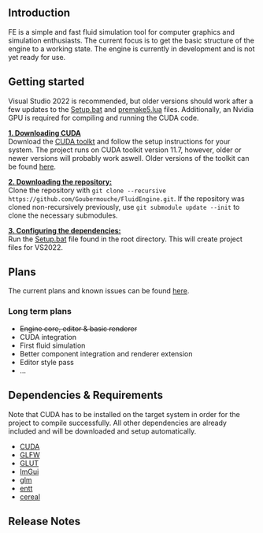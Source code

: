 ## Introduction
FE is a simple and fast fluid simulation tool for computer graphics and simulation enthusiasts. The current focus is to get the basic structure of the engine to a working state. The engine is currently in development and is not yet ready for use. 

## Getting started
Visual Studio 2022 is recommended, but older versions should work after a few updates to the [Setup.bat](https://github.com/Goubermouche/FluidEngine/blob/master/Setup.bat) and [premake5.lua](https://github.com/Goubermouche/FluidEngine/blob/master/premake5.lua) files. Additionally, an Nvidia GPU is 
required for compiling and running the CUDA code.

<ins>**1. Downloading CUDA**</ins>   
Download the [CUDA toolkt](https://developer.nvidia.com/cuda-toolkit) and follow the setup instructions for your system. The project runs on CUDA toolkit version 11.7, however, older or newer versions will probably work aswell. Older versions of the toolkit can be found [here](https://developer.nvidia.com/cuda-toolkit-archive).

<ins>**2. Downloading the repository:**</ins>   
Clone the repository with `git clone --recursive https://github.com/Goubermouche/FluidEngine.git`.
If the repository was cloned non-recursively previously, use `git submodule update --init` to clone the necessary submodules.

<ins>**3. Configuring the dependencies:**</ins>   
Run the [Setup.bat](https://github.com/Goubermouche/FluidEngine/blob/master/Setup.bat) file found in the root directory. This will create project files for VS2022.

## Plans
The current plans and known issues can be found [here](https://trello.com/b/WBXdDTXZ/fluidengine). 
### Long term plans
* ~~Engine core, editor & basic renderer~~
* CUDA integration 
* First fluid simulation 
* Better component integration and renderer extension 
* Editor style pass
* ...

## Dependencies & Requirements
Note that CUDA has to be installed on the target system in order for the project to compile successfully. All other dependencies are already included and will be downloaded and setup automatically.
* [CUDA](https://developer.nvidia.com/cuda-downloads)
* [GLFW](https://github.com/TheCherno/GLFW)
* [GLUT](https://www.opengl.org/resources/libraries/glut/glut_downloads.php)
* [ImGui](https://github.com/TheCherno/imgui)
* [glm](https://github.com/g-truc/glm)
* [entt](https://github.com/skypjack/entt)
* [cereal](https://uscilab.github.io/cereal/)

## Release Notes
